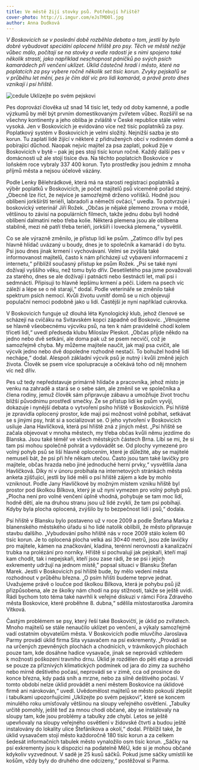 ```yaml
---
title: Ve městě žijí stovky psů. Potřebují hřiště?
cover-photo: http://i.imgur.com/eJsTMD0l.jpg
author: Anna Dudková
---
```


*V Boskovicích se v poslední době rozběhla debata o tom, jestli by bylo dobré vybudovat speciální oplocené hřiště pro psy. Těch ve městě nežije vůbec málo, počítají se na stovky a vedle radostí je s nimi spojeno také několik strastí, jako například neschopnost páníčků po svých psích kamarádech při venčení uklízet. Úklid částečně hradí i město, které na poplatcích za psy vybere ročně několik set tisíc korun. Zvyky pejskařů se v průběhu let mění, pes je čím dál víc pro lidi kamarád, a právě proto dnes vznikají i psí hřiště.*

<img src="http://i.imgur.com/eJsTMD0.jpg" alt="cedule Uklízejte po svém pejskovi" class="img-responsive">

Pes doprovází člověka už snad 14 tisíc let, tedy od doby kamenné, a podle výzkumů by měl být prvním domestikovaným zvířetem vůbec. Rozšířil se na všechny kontinenty a jeho obliba je zvláště v České republice stále velmi vysoká. Jen v Boskovicích je evidováno více než tisíc poplatníků za psy. Poplatkový systém v Boskovicích je velmi složitý. Nejnižší sazba je sto korun. Tu zaplatí lidé žijící v některé z přidružených obcí v rodinném domě a pobírající důchod. Naopak nejvíc majitel za psa zaplatí, pokud žije v Boskovicích v bytě – pak jej pes stojí tisíc korun ročně. Každý další pes v domácnosti už ale stojí tisíce dva. Na těchto poplatcích Boskovice v loňském roce vybraly 337 400 korun. Tyto prostředky jsou jedním z mnoha příjmů města a nejsou účelově vázány.

Podle Lenky Bělehrádkové, která má na starosti registraci poplatníků a výběr poplatků v Boskovicích, je počet majitelů psů víceméně pořád stejný. „Obecně lze říct, že nejvíce je samozřejmě drženo voříšků. Hodně jsou oblíbeni jorkšírští teriéři, labradoři a němečtí ovčáci,“ uvedla. To potvrzuje i boskovický veterinář Jiří Rožek. „Občas je nějaké plemeno zrovna v módě, většinou to závisí na populárních filmech, takže jednu dobu byli hodně oblíbení dalmatini nebo třeba kolie. Některá plemena jsou ale oblíbena stabilně, mezi ně patří třeba teriéři, jorkšíři i lovecká plemena,“ vysvětlil.

Co se ale výrazně změnilo, je přístup lidí ke psům. „Zatímco dřív byl pes hlavně hlídač uvázaný u boudy, dnes je to společník a kamarád i do bytu. Psi jsou dnes jinak krmení i vychovávaní. Velmi se zvýšila také informovanost majitelů, často k nám přicházejí už vybavení informacemi z internetu,“ přiblížil současný přístup ke psům Rožek. „Psi se také nyní dožívají vyššího věku, než tomu bylo dřív. Desetiletého psa jsme považovali za starého, dnes se ale dožívají i patnácti nebo šestnácti let, malí psi i sedmnácti. Připisuji to hlavně lepšímu krmení a péči. Lidem na psech víc záleží a lépe se o ně starají,“ dodal. Podle veterináře se změnilo také spektrum psích nemocí. Kvůli životu uvnitř domů se u nich objevují populační nemoci podobně jako u lidí. Častější je nyní například cukrovka.

V Boskovicích funguje už dlouhá léta Kynologický klub, jehož členové se scházejí na cvičáku na Svitavském kopci západně od Boskovic. „Věnujeme se hlavně všeobecnému výcviku psů, na ten k nám pravidelně chodí kolem třiceti lidí,“ uvedl předseda klubu Miloslav Pleskot. „Občas přijde někdo na jedno nebo dvě setkání, ale doma pak už se psem necvičí, což je samozřejmě chyba. My můžeme majitele naučit, jak mají psa cvičit, ale výcvik jedno nebo dvě dopoledne rozhodně nestačí. To bohužel hodně lidí nechápe,“ dodal. Alespoň základní výcvik psů je nutný i kvůli změně jejich života. Člověk se psem více spolupracuje a očekává toho od něj mnohem víc než dřív. 

Pes už tedy nepředstavuje primárně hlídače a pracovníka, jehož místo je venku na zahradě a stará se o sebe sám, ale změnil se ve společníka a člena rodiny, jemuž člověk sám připravuje zábavu a umožňuje život trochu bližší původnímu prostředí smečky. Že se přístup lidí ke psům vyvíjí, dokazuje i nynější debata o vytvoření psího hřiště v Boskovicích. Psí hřiště je zpravidla oplocený prostor, kde mají psi možnost volně pobíhat, setkávat se s jinými psy, hrát si a socializovat se. O jeho vytvoření v Boskovicích usiluje Jana Havlíčková, která psí hřiště zná z jiných měst. „Psí hřiště se začala objevovat v mnoha městech, my třeba občas kvůli němu jezdíme do Blanska. Jsou také téměř ve všech městských částech Brna. Líbí se mi, že si tam psi mohou společně pohrát a vydovádět se. Od plochy vymezené pro volný pohyb psů se liší hlavně oplocením, které je důležité, aby se majitelé nemuseli bát, že psi při hře někam utečou. Často jsou tam také lavičky pro majitele, občas hrazda nebo jiné jednoduché herní prvky,“ vysvětlila Jana Havlíčková. Díky ní v únoru probíhala na internetových stránkách města anketa zjišťující, jestli by lidé měli o psí hřiště zájem a kde by mohlo vzniknout. Podle Jany Havlíčkové by možným místem vzniku hřiště byl prostor pod školkou Bílkova, který je už nyní vymezen pro volný pohyb psů. „Plocha není pro volné venčení úplně vhodná, pohybuje se tam moc lidí, hodně dětí, ale na druhou stranu jsou už lidé zvyklí, že tam psi pobíhají. Kdyby byla plocha oplocená, zvýšilo by to bezpečnost lidí i psů,“ dodala.

Psí hřiště v Blansku bylo postaveno už v roce 2009 a podle Štefana Marka z blanenského městského úřadu si ho lidé natolik oblíbili, že město připravuje stavbu dalšího. „Vybudování psího hřiště nás v roce 2009 stálo kolem 60 tisíc korun. Je to oplocená plocha velká asi 30×40 metrů, jsou zde lavičky pro majitele, kámen na značkování, kladina, terénní nerovnosti a kanalizační trubka na prolézání pro norníky. Hřiště si pochvalují jak pejskaři, kteří mají kam chodit, tak i nepejskaři, kteří jsou zase rádi, že se psi i jejich exkrementy udržují na jednom místě,” popsal situaci v Blansku Štefan Marek.
Jestli v Boskovicích psí hřiště bude, by mělo vedení města rozhodnout v průběhu března. „O psím hřišti budeme teprve jednat. Uvažujeme právě o loučce pod školkou Bílkova, která je pohybu psů již přizpůsobena, ale ze školky nám chodí na psy stížnosti, takže se ještě uvidí. Rádi bychom toto téma také navrhli k veřejné diskuzi v rámci Fóra Zdravého města Boskovice, které proběhne 8. dubna,“ sdělila místostarostka Jaromíra Vítková.

Častým problémem se psy, který řeší také Boskovičtí, je úklid po zvířatech. Mnoho majitelů se stále nenaučilo uklízet po venčení, a výkaly samozřejmě vadí ostatním obyvatelům města. V Boskovicích podle mluvčího Jaroslava Parmy provádí úklid firma Sita vysavačem na psí exkrementy. „Provádí se na určených zpevněných plochách a chodnících, v trávníkových plochách pouze tam, kde dosáhne hadice vysavače, jinak se neprovádí vzhledem k možnosti poškození travního drnu. Úklid je rozdělen do pěti etap a  provádí se  pouze za příznivých klimatických podmínek od jara do zimy za suchého nebo mírně deštivého počasí, neprovádí se v zimě, cca od prosince do konce března, kdy padá sníh a mrzne, nebo za silně deštivého počasí. V tomto období nelze úklid provádět a není městem Boskovice na úklidové firmě ani nárokován,“ uvedl. Uvědomělost majitelů se město pokouší zlepšit i tabulkami upozorňujícími „Uklízejte po svém pejskovi“, které se koncem minulého roku umísťovaly většinou na sloupy veřejného osvětlení. „Tabulky určitě pomohly, ještě teď za mnou chodí občané, aby se instalovaly na sloupy tam, kde jsou problémy a tabulky zde chybí. Letos se ještě upevňovaly na sloupy veřejného osvětlení v židovské čtvrti a budou ještě instalovány do lokality ulice Štefánikova a okolí,“ dodal. Přiblížil také, že úklid vysavačem stojí město každoročně 180 tisíc korun a za celkem šedesát informačních tabulek město vynaložilo osm tisíc korun. „Sáčky na psí exkrementy jsou k dispozici na podatelně MěÚ, kde si je mohou občané kdykoliv vyzvednout. V sadě je 25 kusů sáčků. Pokud jsme sáčky umístili ke košům, vždy byly do druhého dne odcizeny,“ postěžoval si Parma.